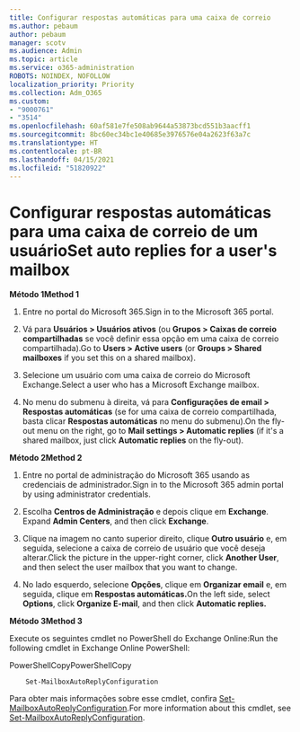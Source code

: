 ```yaml
---
title: Configurar respostas automáticas para uma caixa de correio
ms.author: pebaum
author: pebaum
manager: scotv
ms.audience: Admin
ms.topic: article
ms.service: o365-administration
ROBOTS: NOINDEX, NOFOLLOW
localization_priority: Priority
ms.collection: Adm_O365
ms.custom:
- "9000761"
- "3514"
ms.openlocfilehash: 60af581e7fe508ab9644a53873bcd551b3aacff1
ms.sourcegitcommit: 8bc60ec34bc1e40685e3976576e04a2623f63a7c
ms.translationtype: HT
ms.contentlocale: pt-BR
ms.lasthandoff: 04/15/2021
ms.locfileid: "51820922"
---
```

# <a name="set-auto-replies-for-a-users-mailbox"></a><span data-ttu-id="dcf5b-102">Configurar respostas automáticas para uma caixa de correio de um usuário</span><span class="sxs-lookup"><span data-stu-id="dcf5b-102">Set auto replies for a user's mailbox</span></span>

<span data-ttu-id="dcf5b-103">**Método 1**</span><span class="sxs-lookup"><span data-stu-id="dcf5b-103">**Method 1**</span></span>

1. <span data-ttu-id="dcf5b-104">Entre no portal do Microsoft 365.</span><span class="sxs-lookup"><span data-stu-id="dcf5b-104">Sign in to the Microsoft 365 portal.</span></span>

2. <span data-ttu-id="dcf5b-105">Vá para **Usuários > Usuários ativos** (ou **Grupos > Caixas de correio compartilhadas** se você definir essa opção em uma caixa de correio compartilhada).</span><span class="sxs-lookup"><span data-stu-id="dcf5b-105">Go to **Users > Active users** (or **Groups > Shared mailboxes** if you set this on a shared mailbox).</span></span>

3. <span data-ttu-id="dcf5b-106">Selecione um usuário com uma caixa de correio do Microsoft Exchange.</span><span class="sxs-lookup"><span data-stu-id="dcf5b-106">Select a user who has a Microsoft Exchange mailbox.</span></span>

4. <span data-ttu-id="dcf5b-107">No menu do submenu à direita, vá para **Configurações de email > Respostas automáticas** (se for uma caixa de correio compartilhada, basta clicar **Respostas automáticas** no menu do submenu).</span><span class="sxs-lookup"><span data-stu-id="dcf5b-107">On the fly-out menu on the right, go to **Mail settings > Automatic replies** (if it's a shared mailbox, just click **Automatic replies** on the fly-out).</span></span>

<span data-ttu-id="dcf5b-108">**Método 2**</span><span class="sxs-lookup"><span data-stu-id="dcf5b-108">**Method 2**</span></span>

1. <span data-ttu-id="dcf5b-109">Entre no portal de administração do Microsoft 365 usando as credenciais de administrador.</span><span class="sxs-lookup"><span data-stu-id="dcf5b-109">Sign in to the Microsoft 365 admin portal by using administrator credentials.</span></span>

2. <span data-ttu-id="dcf5b-110">Escolha **Centros de Administração** e depois clique em **Exchange**. </span><span class="sxs-lookup"><span data-stu-id="dcf5b-110">Expand **Admin Centers**, and then click **Exchange**.</span></span>

3. <span data-ttu-id="dcf5b-111">Clique na imagem no canto superior direito, clique **Outro usuário** e, em seguida, selecione a caixa de correio de usuário que você deseja alterar.</span><span class="sxs-lookup"><span data-stu-id="dcf5b-111">Click the picture in the upper-right corner, click **Another User**, and then select the user mailbox that you want to change.</span></span>

4. <span data-ttu-id="dcf5b-112">No lado esquerdo, selecione **Opções**, clique em **Organizar email** e, em seguida, clique em **Respostas automáticas.**</span><span class="sxs-lookup"><span data-stu-id="dcf5b-112">On the left side, select **Options**, click **Organize E-mail**, and then click **Automatic replies.**</span></span>

<span data-ttu-id="dcf5b-113">**Método 3**</span><span class="sxs-lookup"><span data-stu-id="dcf5b-113">**Method 3**</span></span>

<span data-ttu-id="dcf5b-114">Execute os seguintes cmdlet no PowerShell do Exchange Online:</span><span class="sxs-lookup"><span data-stu-id="dcf5b-114">Run the following cmdlet in Exchange Online PowerShell:</span></span>

<span data-ttu-id="dcf5b-115">PowerShellCopy</span><span class="sxs-lookup"><span data-stu-id="dcf5b-115">PowerShellCopy</span></span>

```
    Set-MailboxAutoReplyConfiguration
```

<span data-ttu-id="dcf5b-116">Para obter mais informações sobre esse cmdlet, confira [Set-MailboxAutoReplyConfiguration](https://docs.microsoft.com/powershell/module/exchange/mailboxes/set-mailboxautoreplyconfiguration).</span><span class="sxs-lookup"><span data-stu-id="dcf5b-116">For more information about this cmdlet, see [Set-MailboxAutoReplyConfiguration](https://docs.microsoft.com/powershell/module/exchange/mailboxes/set-mailboxautoreplyconfiguration).</span></span>
